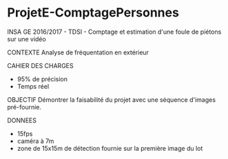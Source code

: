 # ProjetE-ComptagePersonnes
INSA GE 2016/2017 - TDSI - Comptage et estimation d'une foule de piétons sur une vidéo


CONTEXTE 
Analyse de fréquentation en extérieur

CAHIER DES CHARGES
- 95% de précision
- Temps réel

OBJECTIF 
Démontrer la faisabilité du projet avec une séquence d'images pré-fournie.

DONNEES
- 15fps
- caméra à 7m
- zone de 15x15m de détection fournie sur la première image du lot

